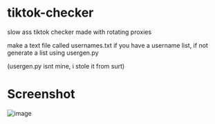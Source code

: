 # tiktok-checker
slow ass tiktok checker made with rotating proxies

make a text file called usernames.txt if you have a username list, if not generate a list using usergen.py

(usergen.py isnt mine, i stole it from surt)
# Screenshot
![image](https://user-images.githubusercontent.com/57820125/177688677-7c26c439-b984-4ece-a2e7-753abb1a5dca.png)
